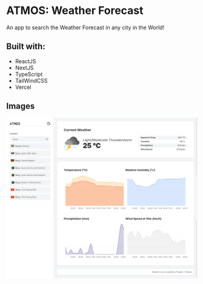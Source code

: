 # ATMOS: Weather Forecast

An app to search the Weather Forecast in any city in the World!

## Built with:

- ReactJS
- NextJS
- TypeScript
- TailWindCSS
- Vercel

## Images

![image](./public/atmos.png)
